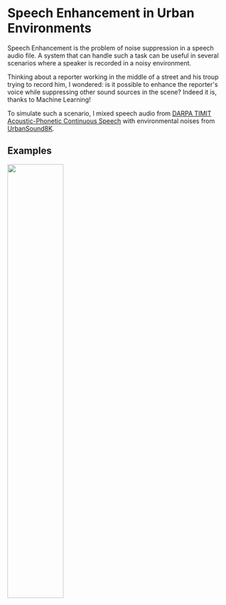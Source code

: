 # Speech Enhancement in Urban Environments
Speech Enhancement is the problem of noise suppression in a speech audio file. A system that can handle such a task can be useful in several scenarios where a speaker is recorded in a noisy environment.

Thinking about a reporter working in the middle of a street and his troup trying to record him, I wondered: is it possible to enhance the reporter's voice while suppressing other sound sources in the scene? Indeed it is, thanks to Machine Learning!

To simulate such a scenario, I mixed speech audio from [DARPA TIMIT Acoustic-Phonetic Continuous Speech](https://www.kaggle.com/datasets/mfekadu/darpa-timit-acousticphonetic-continuous-speech) with environmental noises from [UrbanSound8K](https://www.kaggle.com/datasets/chrisfilo/urbansound8k).

## Examples

<img src="https://user-images.githubusercontent.com/93431189/236959494-80961b36-7644-4140-bff1-aa08fd587de9.mp4" width=50% height=50%/>

